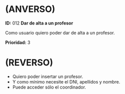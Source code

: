 # (ANVERSO)

**ID:** 012 **Dar de alta a un profesor**

Como usuario quiero poder dar de alta a un profesor.

**Prioridad:** 3

# (REVERSO)

* Quiero poder insertar un profesor.
* Y como mínimo necesite el DNI, apellidos y nombre.
* Puede acceder sólo el coordinador.
